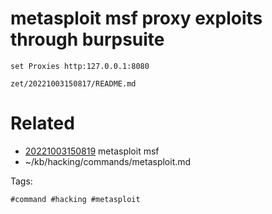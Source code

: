# metasploit msf proxy exploits through burpsuite
```
set Proxies http:127.0.0.1:8080
```

` zet/20221003150817/README.md `

# Related

- [20221003150819](/zet/20221003150819/README.md) metasploit msf
- ~/kb/hacking/commands/metasploit.md

Tags:

    #command #hacking #metasploit 
